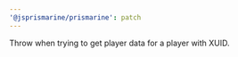 ```yaml
---
'@jsprismarine/prismarine': patch
---
```


Throw when trying to get player data for a player with XUID.
